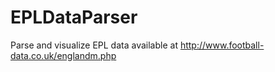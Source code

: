 # EPLDataParser
Parse and visualize EPL data available at http://www.football-data.co.uk/englandm.php
